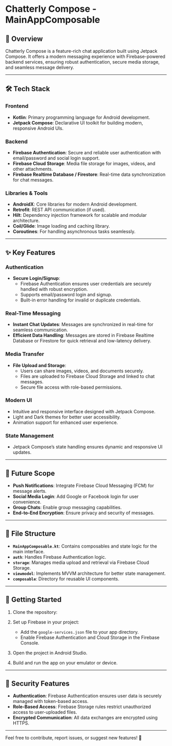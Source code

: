 # Chatterly Compose - MainAppComposable

## 🌟 Overview

Chatterly Compose is a feature-rich chat application built using Jetpack Compose. It offers a modern messaging experience with Firebase-powered backend services, ensuring robust authentication, secure media storage, and seamless message delivery.

---

## 🛠️ Tech Stack

### Frontend

- **Kotlin**: Primary programming language for Android development.
- **Jetpack Compose**: Declarative UI toolkit for building modern, responsive Android UIs.

### Backend

- **Firebase Authentication**: Secure and reliable user authentication with email/password and social login support.
- **Firebase Cloud Storage**: Media file storage for images, videos, and other attachments.
- **Firebase Realtime Database / Firestore**: Real-time data synchronization for chat messages.

### Libraries & Tools

- **AndroidX**: Core libraries for modern Android development.
- **Retrofit**: REST API communication (if used).
- **Hilt**: Dependency injection framework for scalable and modular architecture.
- **Coil/Glide**: Image loading and caching library.
- **Coroutines**: For handling asynchronous tasks seamlessly.

---

## ✨ Key Features

### Authentication

- **Secure Login/Signup**:
  - Firebase Authentication ensures user credentials are securely handled with robust encryption.
  - Supports email/password login and signup.
  - Built-in error handling for invalid or duplicate credentials.

### Real-Time Messaging

- **Instant Chat Updates**: Messages are synchronized in real-time for seamless communication.
- **Efficient Data Handling**: Messages are stored in Firebase Realtime Database or Firestore for quick retrieval and low-latency delivery.

### Media Transfer

- **File Upload and Storage**:
  - Users can share images, videos, and documents securely.
  - Files are uploaded to Firebase Cloud Storage and linked to chat messages.
  - Secure file access with role-based permissions.

### Modern UI

- Intuitive and responsive interface designed with Jetpack Compose.
- Light and Dark themes for better user accessibility.
- Animation support for enhanced user experience.

### State Management

- Jetpack Compose’s state handling ensures dynamic and responsive UI updates.

---

## 🚀 Future Scope

- **Push Notifications**: Integrate Firebase Cloud Messaging (FCM) for message alerts.
- **Social Media Login**: Add Google or Facebook login for user convenience.
- **Group Chats**: Enable group messaging capabilities.
- **End-to-End Encryption**: Ensure privacy and security of messages.

---

## 📂 File Structure

- **`MainAppComposable.kt`**: Contains composables and state logic for the main interface.
- **`auth`**: Handles Firebase Authentication logic.
- **`storage`**: Manages media upload and retrieval via Firebase Cloud Storage.
- **`viewmodel`**: Implements MVVM architecture for better state management.
- **`composable`**: Directory for reusable UI components.

---

## 📖 Getting Started

1. Clone the repository:
   
2. Set up Firebase in your project:
   - Add the `google-services.json` file to your app directory.
   - Enable Firebase Authentication and Cloud Storage in the Firebase Console.
3. Open the project in Android Studio.
4. Build and run the app on your emulator or device.

---

## 🔐 Security Features

- **Authentication**: Firebase Authentication ensures user data is securely managed with token-based access.
- **Role-Based Access**: Firebase Storage rules restrict unauthorized access to user-uploaded files.
- **Encrypted Communication**: All data exchanges are encrypted using HTTPS.

---

Feel free to contribute, report issues, or suggest new features! 🚀
